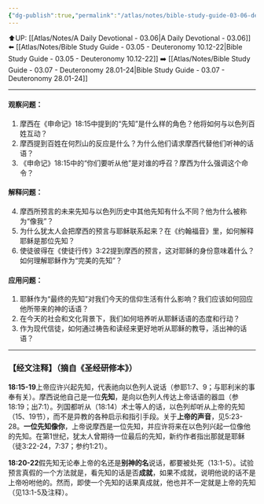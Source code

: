 ```yaml
---
{"dg-publish":true,"permalink":"/atlas/notes/bible-study-guide-03-06-deuteronomy-18-15-22/"}
---
```


⬆️UP: [[Atlas/Notes/A Daily Devotional - 03.06\|A Daily Devotional - 03.06]]
⬅️ [[Atlas/Notes/Bible Study Guide - 03.05 - Deuteronomy 10.12-22\|Bible Study Guide - 03.05 - Deuteronomy 10.12-22]]
➡️ [[Atlas/Notes/Bible Study Guide - 03.07 - Deuteronomy 28.01-24\|Bible Study Guide - 03.07 - Deuteronomy 28.01-24]] 

---

#### 观察问题：

1. 摩西在《申命记》18:15中提到的“先知”是什么样的角色？他将如何与以色列百姓互动？
2. 摩西提到百姓在何烈山的反应是什么？为什么他们请求摩西代替他们听神的话语？
3. 《申命记》18:15中的“你们要听从他”是对谁的呼召？摩西为什么强调这个命令？

#### 解释问题：

4. 摩西所预言的未来先知与以色列历史中其他先知有什么不同？他为什么被称为“像我”？
5. 为什么犹太人会把摩西的预言与耶稣联系起来？在《约翰福音》里，如何解释耶稣是那位先知？
6. 使徒彼得在《使徒行传》3:22提到摩西的预言，这对耶稣的身份意味着什么？如何理解耶稣作为“完美的先知”？

#### 应用问题：

1. 耶稣作为“最终的先知”对我们今天的信仰生活有什么影响？我们应该如何回应他所带来的神的话语？
2. 在今天的社会和文化背景下，我们如何培养听从耶稣话语的态度和行动？
3. 作为现代信徒，如何通过祷告和读经来更好地听从耶稣的教导，活出神的话语？

---
### 【经文注释】（摘自《圣经研修本》）

**18:15-19**上帝应许兴起先知，代表祂向以色列人说话（参耶1:7、9；与耶利米的事奉有关）。摩西说他自己是一位**先知**，是向以色列人传达上帝话语的器皿（参18:19；出7:1）。列国都听从（18:14）术士等人的话，以色列却听从上帝的先知（15、19节），而不是异教的各种启示和指引手段。关于**上帝的声音**，见5:23-28。**一位先知像你**，上帝说摩西是一位先知，并应许将来在以色列兴起一位像他的先知。在第1世纪，犹太人曾期待一位最后的先知，新约作者指出那就是耶稣（徒3:22-24，7:37；参约1:21）。

**18:20-22**假先知无论奉上帝的名还是**别神的名**说话，都要被处死（13:1-5）。试验预言真假的一个方法就是，看先知的话是否**成就**，如果不成就，说明他说的话不是上帝吩咐他的。然而，即使一个先知的话果真成就，他也并不一定就是上帝的先知（见13:1-5及注释）。